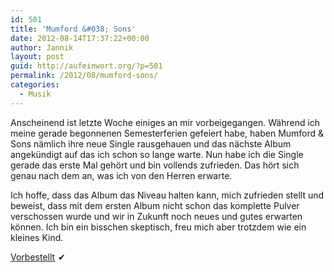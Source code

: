 ```yaml
---
id: 501
title: 'Mumford &#038; Sons'
date: 2012-08-14T17:37:22+00:00
author: Jannik
layout: post
guid: http://aufeinwort.org/?p=501
permalink: /2012/08/mumford-sons/
categories:
  - Musik
---
```

Anscheinend ist letzte Woche einiges an mir vorbeigegangen. Während ich meine gerade begonnenen Semesterferien gefeiert habe, haben Mumford & Sons nämlich ihre neue Single rausgehauen und das nächste Album angekündigt auf das ich schon so lange warte. Nun habe ich die Single gerade das erste Mal gehört und bin vollends zufrieden. Das hört sich genau nach dem an, was ich von den Herren erwarte.

Ich hoffe, dass das Album das Niveau halten kann, mich zufrieden stellt und beweist, dass mit dem ersten Album nicht schon das komplette Pulver verschossen wurde und wir in Zukunft noch neues und gutes erwarten können. Ich bin ein bisschen skeptisch, freu mich aber trotzdem wie ein kleines Kind. 

[Vorbestellt](http://www.amazon.de/gp/product/B008N5CGS8/ref=as_li_qf_sp_asin_tl?ie=UTF8&camp=1638&creative=6742&creativeASIN=B008N5CGS8&linkCode=as2&tag=aufeinwort-21) <img src="http://www.assoc-amazon.de/e/ir?t=aufeinwort-21&#038;l=as2&#038;o=3&#038;a=B008N5CGS8" width="1" height="1" border="0" alt="" style="border:none !important; margin:0px !important;" />✔